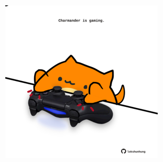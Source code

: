 <!-- built at 22/08/2025, 19:00:38 UTC -->
<p align="center">
  <img width="500" height="500" src="./ReadmeImage.svg">
</p>
